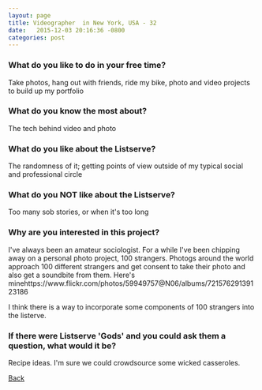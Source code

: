 ```yaml
---
layout: page
title: Videographer  in New York, USA - 32
date:   2015-12-03 20:16:36 -0800
categories: post
---
```


### What do you like to do in your free time?
<p>Take photos, hang out with friends, ride my bike, photo and video projects to build up my portfolio </p>

### What do you know the most about?
<p>The tech behind video and photo </p>

### What do you like about the Listserve?
<p>The randomness of it; getting points of view outside of my typical social and professional circle</p>

### What do you NOT like about the Listserve?
<p>Too many sob stories, or when it's too long </p>

### Why are you interested in this project?
<p>I've always been an amateur sociologist.  For a while I've been chipping away on a personal photo project, 100 strangers. Photogs around the world approach 100 different strangers and get consent to take their photo and also get a soundbite from them. Here's minehttps://www.flickr.com/photos/59949757@N06/albums/72157629139123186

I think there is a way to incorporate some components of 100 strangers into the listerve.   </p>

### If there were Listserve 'Gods' and you could ask them a question, what would it be?
<p>Recipe ideas. I'm sure we could crowdsource some wicked casseroles. </p>

[Back][1]

[1]: /responders/all